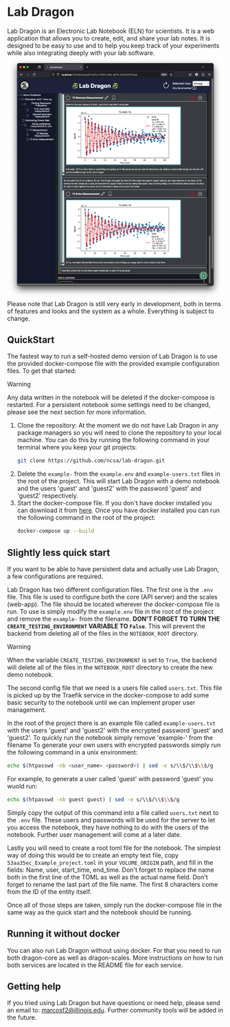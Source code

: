 # Lab Dragon

Lab Dragon is an Electronic Lab Notebook (ELN) for scientists. It is a web application that allows you to create, edit, and share your lab notes. It is designed to be easy to use and to help you keep track of your experiments while also integrating deeply with your lab software.
![Lab Dragon Early Prototype Screenshot](./doc/images/demo_notebook_screenshot.png)
Please note that Lab Dragon is still very early in development, both in terms of features and looks and the system as a whole. Everything is subject to change.

## QuickStart

The fastest way to run a self-hosted demo version of Lab Dragon is to use the provided docker-compose file with the provided example configuration files. To get that started:

> [!WARNING]
> Any data written in the notebook will be deleted if the docker-compose is restarted. For a persistent notebook some settings need to be changed, please see the next section for more information.

1. Clone the repository: At the moment we do not have Lab Dragon in any package managers so you will need to clone the repository to your local machine. You can do this by running the following command in your terminal where you keep your git projects:
    ```bash
    git clone https://github.com/ncsa/lab-dragon.git
    ``` 
2. Delete the `example-` from the `example.env` and `example-users.txt` files in the root of the project. This will start Lab Dragon with a demo notebook and the users 'guest' and 'guest2' with the password 'guest' and 'guest2' respectively.
3. Start the docker-compose file. If you don't have docker installed you can download it from [here](https://www.docker.com/products/docker-desktop). Once you have docker installed you can run the following command in the root of the project:
    ```bash
    docker-compose up --build
    ```

## Slightly less quick start

If you want to be able to have persistent data and actually use Lab Dragon, a few configurations are required. 

Lab Dragon has two different configuration files. The first one is the `.env` file. This file is used to configure both the core (API server) and the scales (web-app). The file should be located wherever the docker-compose file is run. To use is simply modify the `example.env` file in the root of the project and remove the `example-` from the filename. **DON'T FORGET TO TURN THE `CREATE_TESTING_ENVIRONMENT` VARIABLE TO `False`**. This will prevent the backend from deleting all of the files in the `NOTEBOOK_ROOT` directory.

> [!WARNING]
> When the variable `CREATE_TESTING_ENVIRONMENT` is set to `True`, the backend will delete all of the files in the `NOTEBOOK_ROOT` directory to create the new demo notebook.

The second config file that we need is a users file called `users.txt`. This file is picked up by the Traefik service in the docker-compose to add some basic security to the notebook until we can implement proper user management.

In the root of the project there is an example file called `example-users.txt` with the users 'guest' and 'guest2' with the encrypted password 'guest' and 'guest2'. To quickly run the notebook simply remove 'example-' from the filename To generate your own users with encrypted passwords simply run the following command in a unix environment:

```bash
echo $(htpasswd -nb <user_name> <password>) | sed -e s/\\$/\\$\\$/g
```

For example, to generate a user called 'guest' with password 'guest' you wuold run:

```bash
echo $(htpasswd -nb guest guest) | sed -e s/\\$/\\$\\$/g
```

Simply copy the output of this command into a file called `users.txt` next to the `.env` file. These users and passwords will be used for the server to let you access the notebook, they have nothing to do with the users of the notebook. Further user management will come at a later date.

Lastly you will need to create a root toml file for the notebook. The simplest way of doing this would be to create an empty text file, copy `53aa35ec_Example_project.toml` in your `VOLUME_ORIGIN` path, and fill in the fields: Name, user, start_time, end_time. Don't forget to replace the name both in the first line of the TOML as well as the actual name field. Don't forget to rename the last part of the file name. The first 8 characters come from the ID of the entity itself. 

Once all of those steps are taken, simply run the docker-compose file in the same way as the quick start and the notebook should be running.

## Running it without docker

You can also run Lab Dragon without using docker. For that you need to run both dragon-core as well as dragon-scales. More instructions on how to run both services are located in the README file for each service.

## Getting help

If you tried using Lab Dragon but have questions or need help, please send an email to: marcosf2@illinois.edu. Further community tools will be added in the future.

